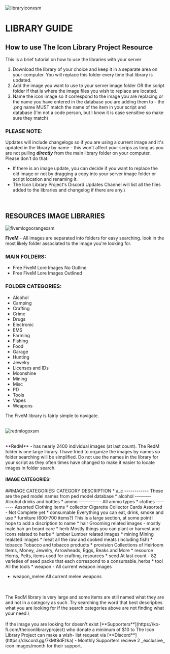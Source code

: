 ![libraryiconxsm](https://github.com/user-attachments/assets/31390ce3-d122-40fe-b69d-2b23c22cd500)
# LIBRARY GUIDE

## How to use The Icon Library Project Resource

This is a brief tutorial on how to use the libraries with your server

1. Download the library of your choice and keep it in a separate area on your computer. You will replace this folder every time that library is updated.
2. Add the image you want to use to your server image folder OR the script folder if that is where the image files you wish to replace are located.
3. Name the icon image so it correspond to the image you are replacing or the name you have entered in the database you are adding them to - the .png name MUST match the name of the item in your script and database (I'm not a code person, but I know it is case sensitive so make sure they match)

### **PLEASE NOTE:**

Updates will include changelogs so if you are using a current image and it's updated in the library by name - this won't affect your scrips as long as you are not pulling _**directly**_ from the main library folder on your computer. Please don't do that.

* If there is an image update, you can decide if you want to replace the old image or not by dragging a copy into your server image folder or script location and renaming it.
* The Icon Library Project's Discord Updates Channel will list all the files added to the libraries and changelog if there are any.\
<br/>

## RESOURCES IMAGE LIBRARIES

![fivemlogoorangexsm](https://github.com/user-attachments/assets/010b6511-ca50-4ef5-970f-f93f5b1211b2)

**FiveM** - All images are separated into folders for easy searching. look in the most likely folder associated to the image you're looking for.<br/>

### **MAIN FOLDERS:**
* Free FiveM Lore Images No Outline
* Free FiveM Lore Images Outlined

### **FOLDER CATEGORIES:**
* Alcohol
* Camping
* Crafting
* Crime
* Drugs
* Electronic
* EMS
* Farming
* Fishing
* Food
* Garage
* Hunting
* Jewelry
* Licenses and IDs
* Moonshine
* Mining
* Misc
* PD
* Tools
* Vapes
* Weapons

The FiveM library is fairly simple to navigate.
<br/>
<br/>

![redmlogoxsm](https://github.com/user-attachments/assets/62adc4a1-e9c9-47f5-997e-c46c1f83e586)


<br/>
**RedM** - has nearly 2400 individual images (at last count). The RedM folder is one large library. I have tried to organize the images by names so folder searching will be simplified. Do not use the names in the library for your script as they often times have changed to make it easier to locate images in folder search.


#### IMAGE CATEGORIES:

##IMAGE CATEGORIES:
    CATEGORY	        DESCRIPTION
    * a_c ------------  These are the ped model names from ped model database
    * alcohol --------  Alcohol drinks and bottles
    * ammo -----------  All ammo types
    * clothes --------  Assorted Clothing items
    * collector	Cigarette Collector Cards Assorted - Not Complete yet
    * consumable	Everything you can eat, drink, smoke and use
    * furniture (600-700 items?)	This is a large section, at some point I hope to add a discription to name
    * hair	Grooming related images - mostly male hair an beard care
    * herb	Mostly things you can plant or harvest and icons related to herbs
    * lumber	Lumber related images
    * mining	Mining realated images
    * meat	all the raw and cooked meats (including fish)
    * tobacco	Tobacco and tobacco products
    * provision	Collections of Heirloom Items, Money, Jewelry, Arrowheads, Eggs, Beaks and More
    * resource	Horns, Pelts, items used for crafting, resources
    * seed	At last count - 82 varieties of seed packs that each correspond to a consumable_herbs
    * tool	All the tools
    * weapon - All current weapon images
* weapon_melee	All current melee weapons
<br/>
<br/>  
The RedM library is very large and some items are still named what they are and not in a category as such. Try searching the word that best descripbes what you are looking for
if the search categories above are not finding what your need.\
<br/>
<br/>
If the image you are looking for doesn't exist [**Supporters**](https://ko-fi.com/theiconlibraryproject) who donate a minimum of $10 to The Icon Library Project can make a wish-
list request via [**Discord**](https://discord.gg/7kMt8dFzka) - Monthly Supporters recieve 2 _exclusive_ icon images/month for their support.
